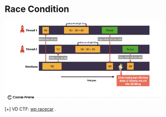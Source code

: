 # Race Condition

![race-conditions](./race-conditions.jpg)

[+] VD CTF: [wp racecar](https://www.youtube.com/watch?v=GxAKQuRmzMY) .
